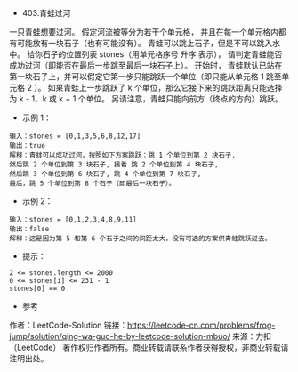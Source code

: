 - 403.青蛙过河

一只青蛙想要过河。 假定河流被等分为若干个单元格，
并且在每一个单元格内都有可能放有一块石子（也有可能没有）。
青蛙可以跳上石子，但是不可以跳入水中。
给你石子的位置列表 stones（用单元格序号 升序 表示），
请判定青蛙能否成功过河（即能否在最后一步跳至最后一块石子上）。
开始时， 青蛙默认已站在第一块石子上，并可以假定它第一步只能跳跃一个单位（即只能从单元格 1 跳至单元格 2 ）。
如果青蛙上一步跳跃了 k 个单位，那么它接下来的跳跃距离只能选择为 k - 1、k 或 k + 1 个单位。
另请注意，青蛙只能向前方（终点的方向）跳跃。

- 示例 1：

```
输入：stones = [0,1,3,5,6,8,12,17]
输出：true
解释：青蛙可以成功过河，按照如下方案跳跃：跳 1 个单位到第 2 块石子,
然后跳 2 个单位到第 3 块石子, 接着 跳 2 个单位到第 4 块石子,
然后跳 3 个单位到第 6 块石子, 跳 4 个单位到第 7 块石子,
最后，跳 5 个单位到第 8 个石子（即最后一块石子）。
```

- 示例 2：

```
输入：stones = [0,1,2,3,4,8,9,11]
输出：false
解释：这是因为第 5 和第 6 个石子之间的间距太大，没有可选的方案供青蛙跳跃过去。
```

- 提示：

```
2 <= stones.length <= 2000
0 <= stones[i] <= 231 - 1
stones[0] == 0
```

- 参考

作者：LeetCode-Solution
链接：https://leetcode-cn.com/problems/frog-jump/solution/qing-wa-guo-he-by-leetcode-solution-mbuo/
来源：力扣（LeetCode）
著作权归作者所有。商业转载请联系作者获得授权，非商业转载请注明出处。
